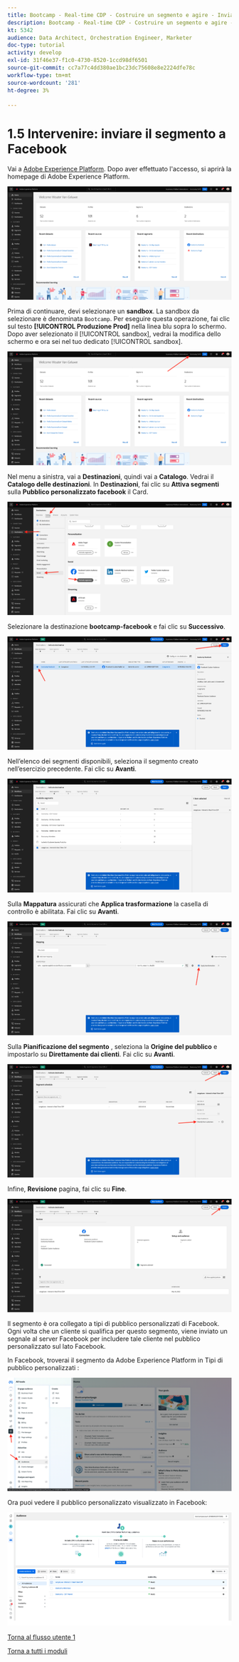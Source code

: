 ```yaml
---
title: Bootcamp - Real-time CDP - Costruire un segmento e agire - Invia il segmento a DV360
description: Bootcamp - Real-time CDP - Costruire un segmento e agire - Invia il segmento a DV360
kt: 5342
audience: Data Architect, Orchestration Engineer, Marketer
doc-type: tutorial
activity: develop
exl-id: 31f46e37-f1c0-4730-8520-1ccd98df6501
source-git-commit: cc7a77c4dd380ae1bc23dc75608e8e2224dfe78c
workflow-type: tm+mt
source-wordcount: '281'
ht-degree: 3%

---
```


# 1.5 Intervenire: inviare il segmento a Facebook

Vai a [Adobe Experience Platform](https://experience.adobe.com/platform). Dopo aver effettuato l&#39;accesso, si aprirà la homepage di Adobe Experience Platform.

![Acquisizione dei dati](./images/home.png)

Prima di continuare, devi selezionare un **sandbox**. La sandbox da selezionare è denominata ``Bootcamp``. Per eseguire questa operazione, fai clic sul testo **[!UICONTROL Produzione Prod]** nella linea blu sopra lo schermo. Dopo aver selezionato il [!UICONTROL sandbox], vedrai la modifica dello schermo e ora sei nel tuo dedicato [!UICONTROL sandbox].

![Acquisizione dei dati](./images/sb1.png)

Nel menu a sinistra, vai a **Destinazioni**, quindi vai a **Catalogo**. Vedrai il **Catalogo delle destinazioni**. In **Destinazioni**, fai clic su **Attiva segmenti** sulla **Pubblico personalizzato facebook** il Card.

![RTCDP](./images/rtcdpgoogleseg.png)

Selezionare la destinazione **bootcamp-facebook** e fai clic su **Successivo**.

![RTCDP](./images/rtcdpcreatedest2.png)

Nell’elenco dei segmenti disponibili, seleziona il segmento creato nell’esercizio precedente. Fai clic su **Avanti**.

![RTCDP](./images/rtcdpcreatedest3.png)

Sulla **Mappatura** assicurati che **Applica trasformazione** la casella di controllo è abilitata. Fai clic su **Avanti**.

![RTCDP](./images/rtcdpcreatedest4a.png)

Sulla **Pianificazione del segmento** , seleziona la **Origine del pubblico** e impostarlo su **Direttamente dai clienti**. Fai clic su **Avanti**.

![RTCDP](./images/rtcdpcreatedest4.png)

Infine, **Revisione** pagina, fai clic su **Fine**.

![RTCDP](./images/rtcdpcreatedest5.png)

Il segmento è ora collegato a tipi di pubblico personalizzati di Facebook. Ogni volta che un cliente si qualifica per questo segmento, viene inviato un segnale al server Facebook per includere tale cliente nel pubblico personalizzato sul lato Facebook.

In Facebook, troverai il segmento da Adobe Experience Platform in Tipi di pubblico personalizzati :

![RTCDP](./images/rtcdpcreatedest5b.png)

Ora puoi vedere il pubblico personalizzato visualizzato in Facebook:

![RTCDP](./images/rtcdpcreatedest5a.png)

[Torna al flusso utente 1](./uc1.md)

[Torna a tutti i moduli](../../overview.md)
